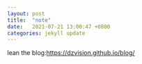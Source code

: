 ```yaml
---
layout: post
title:  "note"
date:   2021-07-21 13:00:47 +0800
categories: jekyll update
---
```


lean the blog:https://dzvision.github.io/blog/
